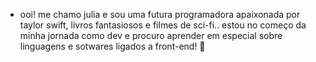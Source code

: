 - ooi! me chamo julia e sou uma futura programadora apaixonada por taylor swift, livros fantasiosos e filmes de sci-fi.. 
 estou no começo da minha jornada como dev e procuro aprender em especial sobre linguagens e sotwares ligados a front-end! 🔮

<!---
juli4ndrade/juli4ndrade is a ✨ special ✨ repository because its `README.md` (this file) appears on your GitHub profile.
You can click the Preview link to take a look at your changes.
--->
